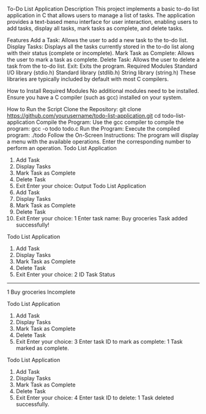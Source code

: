 To-Do List Application
Description
This project implements a basic to-do list application in C that allows users to manage a list of tasks. The application provides a text-based menu interface for user interaction, enabling users to add tasks, display all tasks, mark tasks as complete, and delete tasks.

Features
Add a Task: Allows the user to add a new task to the to-do list.
Display Tasks: Displays all the tasks currently stored in the to-do list along with their status (complete or incomplete).
Mark Task as Complete: Allows the user to mark a task as complete.
Delete Task: Allows the user to delete a task from the to-do list.
Exit: Exits the program.
Required Modules
Standard I/O library (stdio.h)
Standard library (stdlib.h)
String library (string.h)
These libraries are typically included by default with most C compilers.

How to Install Required Modules
No additional modules need to be installed. Ensure you have a C compiler (such as gcc) installed on your system.

How to Run the Script
Clone the Repository:
   git clone https://github.com/yourusername/todo-list-application.git
   cd todo-list-application
Compile the Program: Use the gcc compiler to compile the program:
gcc -o todo todo.c
Run the Program: Execute the compiled program:
./todo
Follow the On-Screen Instructions: The program will display a menu with the available operations. Enter the corresponding number to perform an operation.
Todo List Application
1. Add Task
2. Display Tasks
3. Mark Task as Complete
4. Delete Task
5. Exit
Enter your choice: 
Output
Todo List Application
1. Add Task
2. Display Tasks
3. Mark Task as Complete
4. Delete Task
5. Exit
Enter your choice: 1
Enter task name: Buy groceries
Task added successfully!

Todo List Application
1. Add Task
2. Display Tasks
3. Mark Task as Complete
4. Delete Task
5. Exit
Enter your choice: 2
ID	Task		Status
-------------------------------------------------
1	Buy groceries	Incomplete

Todo List Application
1. Add Task
2. Display Tasks
3. Mark Task as Complete
4. Delete Task
5. Exit
Enter your choice: 3
Enter task ID to mark as complete: 1
Task marked as complete.

Todo List Application
1. Add Task
2. Display Tasks
3. Mark Task as Complete
4. Delete Task
5. Exit
Enter your choice: 4
Enter task ID to delete: 1
Task deleted successfully.
